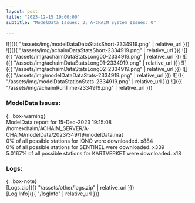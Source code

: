 ```yaml
---
layout: post
title: "2023-12-15 19:00:00"
subtitle: "ModelData Issues: 3; A-CHAIM System Issues: 0"

---
```


![]({{ "/assets/img/modelDataDataStatsShort-2334919.png" | relative_url }})
![]({{ "/assets/img/achaimDataStatsShort-2334919.png" | relative_url }})
![]({{ "/assets/img/achaimDataStatsLong00-2334919.png" | relative_url }})
![]({{ "/assets/img/achaimDataStatsLong01-2334919.png" | relative_url }})
![]({{ "/assets/img/achaimDataStatsLong02-2334919.png" | relative_url }})
![]({{ "/assets/img/modelDataDataStats-2334919.png" | relative_url }})
![]({{ "/assets/img/modelDataStationStats-2334919.png" | relative_url }})
![]({{ "/assets/img/achaimRunTime-2334919.png" | relative_url }})


### ModelData Issues:  
  
{: .box-warning}  
 ModelData report for 15-Dec-2023 19:15:08   
 /home/chaim/ACHAIM_SERVER/A-CHAIM/modelData/2023/349/19/modelData.mat   
 0% of all possible stations for IONO were downloaded. x884   
 0% of all possible stations for SENTINEL were downloaded. x339   
 5.0167% of all possible stations for KARTVERKET were downloaded. x18   
  


### Logs:  
  
{: .box-note}  
[Logs.zip]({{ "/assets/other/logs.zip" | relative_url }})  
[Log Info]({{ "/logInfo" | relative_url }})  
